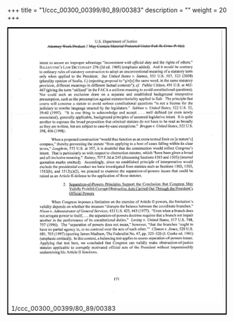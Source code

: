 +++
title = "1/ccc_00300_00399/80_89/00383"
description = ""
weight = 20
+++

<table style="border:2px solid black;max-width:800px;max-height:800px;" 
><tr><td>
<img class="center-fit-jpg"
src="/jpg_/jpg_mueller_report_searchable_383.jpg">
1/ccc_00300_00399/80_89/00383
</img></td></tr></table>
